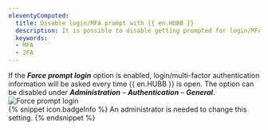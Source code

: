 ```yaml
---
eleventyComputed:
  title: Disable login/MFA prompt with {{ en.HUBB }}
  description: It is possible to disable getting prompted for login/MFA information every time {{ en.HUBB }} is open.
  keywords:
  - MFA
  - 2FA
---
```

If the ***Force prompt login*** option is enabled, login/multi-factor authentication information will be asked every time {{ en.HUBB }} is open. The option can be disabled under ***Administration*** – ***Authentication*** – ***General***.  
![Force prompt login](https://webdevolutions.azureedge.net/docs/en/kb/KB0072.png)  
{% snippet icon.badgeInfo %}
An administrator is needed to change this setting.
{% endsnippet %}
